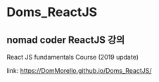 # Doms_ReactJS
nomad coder ReactJS 강의
-----------

React JS fundamentals Course (2019 update)

link: https://DomMorello.github.io/Doms_ReactJS/